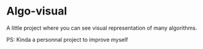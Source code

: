 # Algo-visual
A little project where you can see visual representation of many algorithms.

PS: Kinda a personnal project to improve myself
